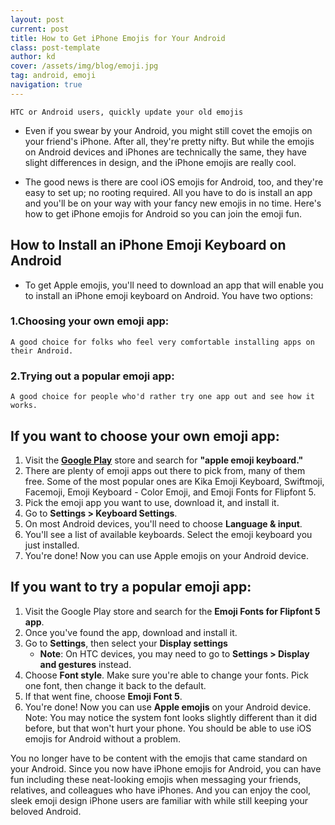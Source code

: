 ```yaml
---
layout: post
current: post
title: How to Get iPhone Emojis for Your Android
class: post-template
author: kd
cover: /assets/img/blog/emoji.jpg
tag: android, emoji
navigation: true
---
```

`HTC or Android users, quickly update your old emojis`
* Even if you swear by your Android, you might still covet the emojis on your friend's iPhone. After all, they're pretty nifty. But while the emojis on Android devices and iPhones are technically the same, they have slight differences in design, and the iPhone emojis are really cool.

* The good news is there are cool iOS emojis for Android, too, and they're easy to set up; no rooting required. All you have to do is install an app and you'll be on your way with your fancy new emojis in no time. Here's how to get iPhone emojis for Android so you can join the emoji fun.

## How to Install an iPhone Emoji Keyboard on Android
* To get Apple emojis, you'll need to download an app that will enable you to install an iPhone emoji keyboard on Android. You have two options:

### 1.Choosing your own emoji app: 
    A good choice for folks who feel very comfortable installing apps on their Android.
### 2.Trying out a popular emoji app: 
    A good choice for people who'd rather try one app out and see how it works.
## If you want to choose your own emoji app:
 1. Visit the **[Google Play](https://play.google.com/store?hl=en&tab=w8)** store and search for **"apple emoji keyboard."**
 2. There are plenty of emoji apps out there to pick from, many of them free. Some of the most popular ones are Kika Emoji Keyboard, Swiftmoji, Facemoji, Emoji Keyboard - Color Emoji, and Emoji Fonts for Flipfont 5.
 3. Pick the emoji app you want to use, download it, and install it.
 4. Go to **Settings > Keyboard Settings**.
 5. On most Android devices, you'll need to choose **Language & input**.
 6. You'll see a list of available keyboards. Select the emoji keyboard you just installed.
 7. You're done! Now you can use Apple emojis on your Android device.
## If you want to try a popular emoji app:
 1. Visit the Google Play store and search for the **Emoji Fonts for Flipfont 5 app**.
 2. Once you've found the app, download and install it.
 3. Go to **Settings**, then select your **Display settings**
    * **Note**: On HTC devices, you may need to go to **Settings > Display and gestures** instead.
 4. Choose **Font style**. Make sure you're able to change your fonts. Pick one font, then change it back to the default.
 5. If that went fine, choose **Emoji Font 5**.
 6. You're done! Now you can use **Apple emojis** on your Android device.
Note: You may notice the system font looks slightly different than it did before, but that won't hurt your phone. You should be able to use iOS emojis for Android without a problem.

You no longer have to be content with the emojis that came standard on your Android. Since you now have iPhone emojis for Android, you can have fun including these neat-looking emojis when messaging your friends, relatives, and colleagues who have iPhones. And you can enjoy the cool, sleek emoji design iPhone users are familiar with while still keeping your beloved Android. 
 
